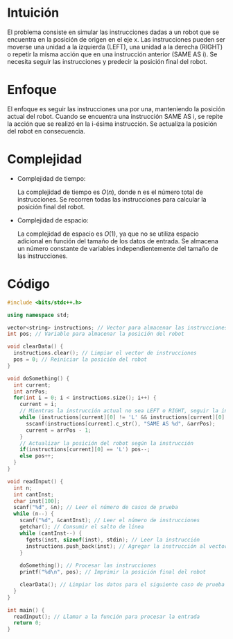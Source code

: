 # Intuición
<!-- Describe your first thoughts on how to solve this problem. -->
El problema consiste en simular las instrucciones dadas a un robot que se encuentra en la posición de origen en el eje x. Las instrucciones pueden ser moverse una unidad a la izquierda (LEFT), una unidad a la derecha (RIGHT) o repetir la misma acción que en una instrucción anterior (SAME AS i). Se necesita seguir las instrucciones y predecir la posición final del robot.

# Enfoque
<!-- Describe your approach to solving the problem. -->
El enfoque es seguir las instrucciones una por una, manteniendo la posición actual del robot. Cuando se encuentra una instrucción SAME AS i, se repite la acción que se realizó en la i-ésima instrucción. Se actualiza la posición del robot en consecuencia.

# Complejidad
- Complejidad de tiempo:
    <!-- Add your time complexity here, e.g. $$O(n)$$ -->
    La complejidad de tiempo es $O(n)$, donde n es el número total de instrucciones. Se recorren todas las instrucciones para calcular la posición final del robot.

- Complejidad de espacio:
    <!-- Add your space complexity here, e.g. $$O(n)$$ -->
    La complejidad de espacio es $O(1)$, ya que no se utiliza espacio adicional en función del tamaño de los datos de entrada. Se almacena un número constante de variables independientemente del tamaño de las instrucciones.

# Código
```cpp
#include <bits/stdc++.h>

using namespace std;

vector<string> instructions; // Vector para almacenar las instrucciones
int pos; // Variable para almacenar la posición del robot

void clearData() {
  instructions.clear(); // Limpiar el vector de instrucciones
  pos = 0; // Reiniciar la posición del robot
}

void doSomething() {
  int current;
  int arrPos;
  for(int i = 0; i < instructions.size(); i++) {
    current = i;
    // Mientras la instrucción actual no sea LEFT o RIGHT, seguir la instrucción SAME AS
    while (instructions[current][0] != 'L' && instructions[current][0] != 'R') {
      sscanf(instructions[current].c_str(), "SAME AS %d", &arrPos);
      current = arrPos - 1;
    }
    // Actualizar la posición del robot según la instrucción
    if(instructions[current][0] == 'L') pos--;
    else pos++;
  }
}

void readInput() {
  int n;
  int cantInst;
  char inst[100];
  scanf("%d", &n); // Leer el número de casos de prueba
  while (n--) {
    scanf("%d", &cantInst); // Leer el número de instrucciones
    getchar(); // Consumir el salto de línea
    while (cantInst--) {
      fgets(inst, sizeof(inst), stdin); // Leer la instrucción
      instructions.push_back(inst); // Agregar la instrucción al vector
    }
    
    doSomething(); // Procesar las instrucciones
    printf("%d\n", pos); // Imprimir la posición final del robot

    clearData(); // Limpiar los datos para el siguiente caso de prueba
  }
}

int main() {
  readInput(); // Llamar a la función para procesar la entrada
  return 0;
}

```
